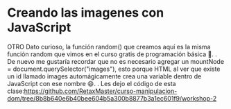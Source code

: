 # Creando las imagenes con JavaScript

OTRO
Dato curioso, la función random() que creamos aquí es la misma función random que vimos en el curso gratis de programación básica 👀.
.
De nuevo me gustaría recordar que no es necesario agregar un mountNode = document.querySelector("images"), esto porque HTML al ver que existe un id llamado images automágicamente crea una variable dentro de JavaScript con ese nombre 😄.
.
Les dejo el código de esta clase:https://github.com/RetaxMaster/curso-manipulacion-dom/tree/8b8b640e6b40bee604b5a300b8877b3a1ec601f9/workshop-2